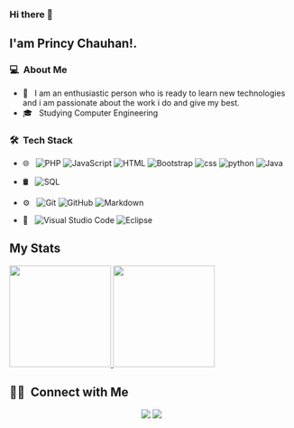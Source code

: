   ### Hi there 👋

## I'am Princy Chauhan!.

### 💻 &nbsp;About Me

- 🤔 &nbsp; I am an enthusiastic person who is ready to learn new technologies and i am passionate about the work i do and give my best.
- 🎓 &nbsp; Studying Computer Engineering

### 🛠 &nbsp;Tech Stack

- 🌐 &nbsp;
  ![PHP](https://img.shields.io/badge/-PHP-333333?style=flat&logo=php)
  ![JavaScript](https://img.shields.io/badge/-JavaScript-333333?style=flat&logo=javascript)
  ![HTML](https://img.shields.io/badge/-HTML-333333?style=flat&logo=HTML5)
  ![Bootstrap](https://img.shields.io/badge/-Bootstrap-333333?style=flat&logo=bootstrap&logoColor=563D7C)
  ![css](https://img.shields.io/badge/-css-333333?style=flat&logo=css3)
  ![python](https://img.shields.io/badge/-python-333333?style=flat&logo=python)
  ![Java](https://img.shields.io/badge/-Java-333333?style=flat&logo=java)
- 🛢 &nbsp;
  ![SQL](https://img.shields.io/badge/-SQL-333333?style=flat&logo=sqlite)
 
- ⚙️ &nbsp;
  ![Git](https://img.shields.io/badge/-Git-333333?style=flat&logo=git)
  ![GitHub](https://img.shields.io/badge/-GitHub-333333?style=flat&logo=github)
  ![Markdown](https://img.shields.io/badge/-Markdown-333333?style=flat&logo=markdown)

- 🔧 &nbsp;
  ![Visual Studio Code](https://img.shields.io/badge/-Visual%20Studio%20Code-333333?style=flat&logo=visual-studio-code&logoColor=007ACC)
  ![Eclipse](https://img.shields.io/badge/-Eclips-333333?style=flat&logo=Eclipse&logoColor=007ACC)

## My Stats

<p>
<a href="https://github.com/PrincyChauhan">
  <img height="180em" src="https://github-readme-stats.vercel.app/api?username=PrincyChauhan&show_icons=true&theme=dark" />
  <img height="180em" src="https://github-readme-stats-eight-theta.vercel.app/api/top-langs/?username=PrincyChauhan&layout=compact&langs_count=8&theme=algolia"/>
</a>
</p>

## 🤝🏻 &nbsp;Connect with Me

<p align="center">
<a href="https://www.linkedin.com/in/princy-chauhan-72165019b/"><img src="https://img.shields.io/badge/-Princy%20Chauhan-0077B5?style=flat-square&logo=Linkedin&logoColor=white"/></a>
<a href="mailto:chauhanprincee7@gmail.com"><img src="https://img.shields.io/badge/-chauhanprincee7@gmail.com-D14836?style=flat-square&logo=Gmail&logoColor=white"/></a>
